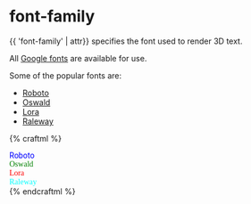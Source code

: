 # font-family

{{ 'font-family' | attr}} specifies the font used to render 3D text.

All [Google fonts](https://www.google.com/fonts) are available for use.

Some of the popular fonts are:
* [Roboto](https://www.google.com/fonts/specimen/Roboto)
* [Oswald](https://www.google.com/fonts/specimen/Oswald)
* [Lora](https://www.google.com/fonts/specimen/Lora)
* [Raleway](https://www.google.com/fonts/specimen/Raleway)

{% craftml %}
<col spacing="5">

<div style="font-family: Roboto; color: blue;">
  Roboto
</div>

<div style="font-family: Oswald; color: green;">
  Oswald
</div>

<div style="font-family: Lora; color: red;">
  Lora
</div>

<div style="font-family: Raleway; color: cyan;">
  Raleway
</div>

</col>
{% endcraftml %}
